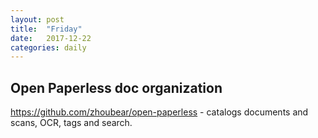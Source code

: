 ```yaml
---
layout: post
title:  "Friday"
date:   2017-12-22
categories: daily
---
```


## Open Paperless doc organization
https://github.com/zhoubear/open-paperless - catalogs documents and scans, OCR, tags and search.
